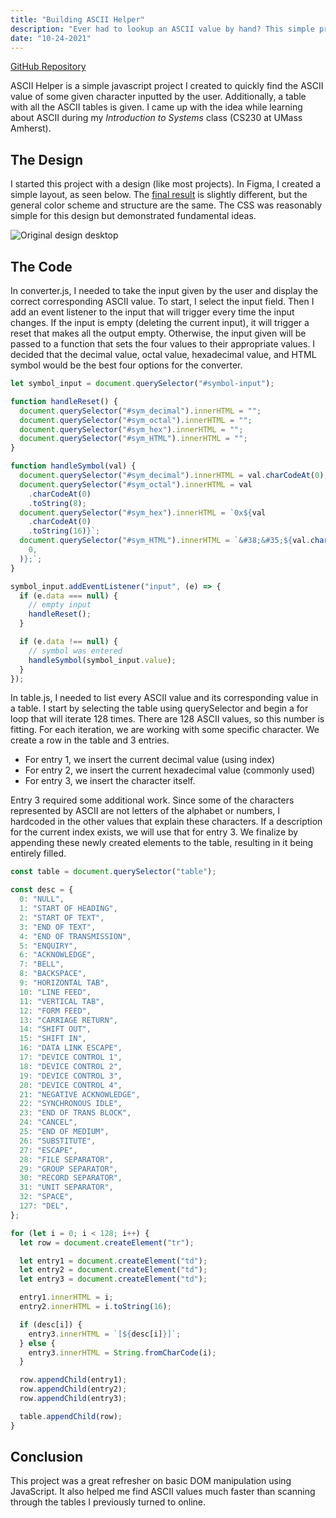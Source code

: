 ```yaml
---
title: "Building ASCII Helper"
description: "Ever had to lookup an ASCII value by hand? This simple project makes that process much easier and is filled with DOM fundamentals."
date: "10-24-2021"
---
```


[GitHub Repository](https://github.com/joepetrillo/ascii-helper)

ASCII Helper is a simple javascript project I created to quickly find the ASCII value of some given character inputted by the user. Additionally, a table with all the ASCII tables is given. I came up with the idea while learning about ASCII during my _Introduction to Systems_ class (CS230 at UMass Amherst).

## The Design

I started this project with a design (like most projects). In Figma, I created a simple layout, as seen below. The [final result](https://ascii-helper.netlify.app) is slightly different, but the general color scheme and structure are the same. The CSS was reasonably simple for this design but demonstrated fundamental ideas.

![Original design desktop](/_tmp/public/img/ascii-helper/ascii-design.png?as=webp)

## The Code

In converter.js, I needed to take the input given by the user and display the correct corresponding ASCII value. To start, I select the input field. Then I add an event listener to the input that will trigger every time the input changes. If the input is empty (deleting the current input), it will trigger a reset that makes all the output empty. Otherwise, the input given will be passed to a function that sets the four values to their appropriate values. I decided that the decimal value, octal value, hexadecimal value, and HTML symbol would be the best four options for the converter.

```js
let symbol_input = document.querySelector("#symbol-input");

function handleReset() {
  document.querySelector("#sym_decimal").innerHTML = "";
  document.querySelector("#sym_octal").innerHTML = "";
  document.querySelector("#sym_hex").innerHTML = "";
  document.querySelector("#sym_HTML").innerHTML = "";
}

function handleSymbol(val) {
  document.querySelector("#sym_decimal").innerHTML = val.charCodeAt(0);
  document.querySelector("#sym_octal").innerHTML = val
    .charCodeAt(0)
    .toString(8);
  document.querySelector("#sym_hex").innerHTML = `0x${val
    .charCodeAt(0)
    .toString(16)}`;
  document.querySelector("#sym_HTML").innerHTML = `&#38;&#35;${val.charCodeAt(
    0,
  )};`;
}

symbol_input.addEventListener("input", (e) => {
  if (e.data === null) {
    // empty input
    handleReset();
  }

  if (e.data !== null) {
    // symbol was entered
    handleSymbol(symbol_input.value);
  }
});
```

In table.js, I needed to list every ASCII value and its corresponding value in a table. I start by selecting the table using querySelector and begin a for loop that will iterate 128 times. There are 128 ASCII values, so this number is fitting. For each iteration, we are working with some specific character. We create a row in the table and 3 entries.

- For entry 1, we insert the current decimal value (using index)
- For entry 2, we insert the current hexadecimal value (commonly used)
- For entry 3, we insert the character itself.

Entry 3 required some additional work. Since some of the characters represented by ASCII are not letters of the alphabet or numbers, I hardcoded in the other values that explain these characters. If a description for the current index exists, we will use that for entry 3. We finalize by appending these newly created elements to the table, resulting in it being entirely filled.

```js
const table = document.querySelector("table");

const desc = {
  0: "NULL",
  1: "START OF HEADING",
  2: "START OF TEXT",
  3: "END OF TEXT",
  4: "END OF TRANSMISSION",
  5: "ENQUIRY",
  6: "ACKNOWLEDGE",
  7: "BELL",
  8: "BACKSPACE",
  9: "HORIZONTAL TAB",
  10: "LINE FEED",
  11: "VERTICAL TAB",
  12: "FORM FEED",
  13: "CARRIAGE RETURN",
  14: "SHIFT OUT",
  15: "SHIFT IN",
  16: "DATA LINK ESCAPE",
  17: "DEVICE CONTROL 1",
  18: "DEVICE CONTROL 2",
  19: "DEVICE CONTROL 3",
  20: "DEVICE CONTROL 4",
  21: "NEGATIVE ACKNOWLEDGE",
  22: "SYNCHRONOUS IDLE",
  23: "END OF TRANS BLOCK",
  24: "CANCEL",
  25: "END OF MEDIUM",
  26: "SUBSTITUTE",
  27: "ESCAPE",
  28: "FILE SEPARATOR",
  29: "GROUP SEPARATOR",
  30: "RECORD SEPARATOR",
  31: "UNIT SEPARATOR",
  32: "SPACE",
  127: "DEL",
};

for (let i = 0; i < 128; i++) {
  let row = document.createElement("tr");

  let entry1 = document.createElement("td");
  let entry2 = document.createElement("td");
  let entry3 = document.createElement("td");

  entry1.innerHTML = i;
  entry2.innerHTML = i.toString(16);

  if (desc[i]) {
    entry3.innerHTML = `[${desc[i]}]`;
  } else {
    entry3.innerHTML = String.fromCharCode(i);
  }

  row.appendChild(entry1);
  row.appendChild(entry2);
  row.appendChild(entry3);

  table.appendChild(row);
}
```

## Conclusion

This project was a great refresher on basic DOM manipulation using JavaScript. It also helped me find ASCII values much faster than scanning through the tables I previously turned to online.
